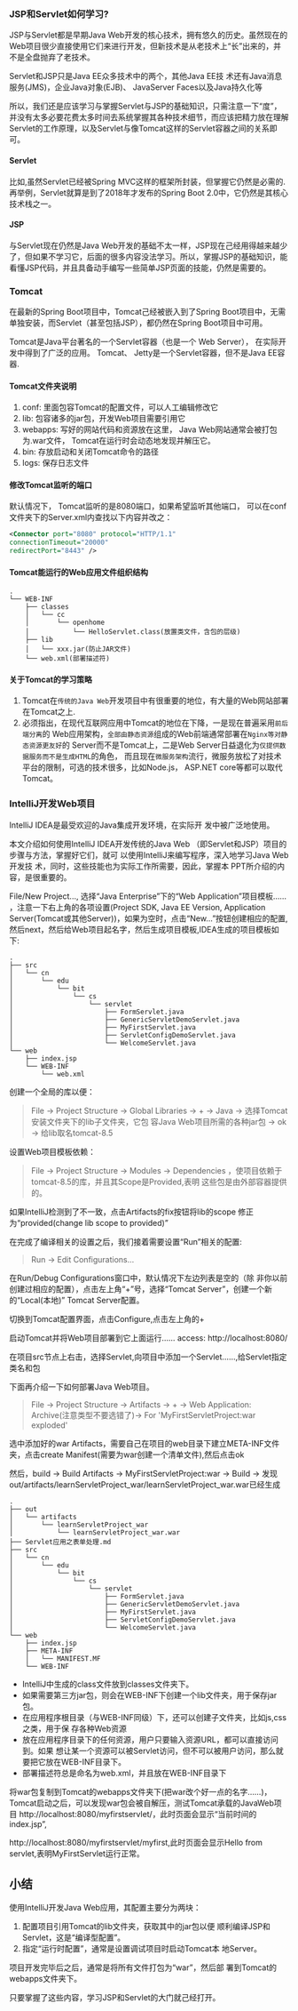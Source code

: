 ### JSP和Servlet如何学习?

JSP与Servlet都是早期Java Web开发的核心技术，拥有悠久的历史。虽然现在的Web项目很少直接使用它们来进行开发，但新技术是从老技术上“长”出来的，并不是全盘抛弃了老技术。

Servlet和JSP只是Java EE众多技术中的两个，其他Java EE技
术还有Java消息服务(JMS)，企业Java对象(EJB)、 JavaServer Faces以及Java持久化等

所以，我们还是应该学习与掌握Servlet与JSP的基础知识，只需注意一下“度”，并没有太多必要花费太多时间去系统掌握其各种技术细节，而应该把精力放在理解Servlet的工作原理，以及Servlet与像Tomcat这样的Servlet容器之间的关系即可。

#### Servlet

比如,虽然Servlet已经被Spring MVC这样的框架所封装，但掌握它仍然是必需的. 再举例，Servlet就算是到了2018年才发布的Spring Boot 2.0中，它仍然是其核心技术栈之一。

#### JSP

与Servlet现在仍然是Java Web开发的基础不太一样，JSP现在己经用得越来越少了，但如果不学习它，后面的很多内容没法学习。所以，掌握JSP的基础知识，能看懂JSP代码，并且具备动手编写一些简单JSP页面的技能，仍然是需要的。

### Tomcat

在最新的Spring Boot项目中，Tomcat己经被嵌入到了Spring Boot项目中，无需单独安装，而Servlet（甚至包括JSP），都仍然在Spring Boot项目中可用。

Tomcat是Java平台著名的一个Servlet容器（也是一个
Web Server）， 在实际开发中得到了广泛的应用。
Tomcat、 Jetty是一个Servlet容器，但不是Java EE容器.

#### Tomcat文件夹说明

1. conf: 里面包容Tomcat的配置文件，可以人工编辑修改它
2. lib: 包容诸多的jar包，开发Web项目需要引用它
3. webapps: 写好的网站代码和资源放在这里， Java Web网站通常会被打包为.war文件， Tomcat在运行时会动态地发现并解压它。
4. bin: 存放启动和关闭Tomcat命令的路径
5. logs: 保存日志文件

#### 修改Tomcat监听的端口

默认情况下， Tomcat监听的是8080端口，如果希望监听其他端口，
可以在conf文件夹下的Server.xml内查找以下内容并改之：

```xml
<Connector port="8080" protocol="HTTP/1.1"
connectionTimeout="20000"
redirectPort="8443" />
```

#### Tomcat能运行的Web应用文件组织结构

```
.
└── WEB-INF
    ├── classes
    │   └── cc
    │       └── openhome
    │           └── HelloServlet.class(放置类文件，含包的层级)
    ├── lib
    │   └── xxx.jar(防止JAR文件)
    └── web.xml(部署描述符)
```

#### 关于Tomcat的学习策略

1. Tomcat在`传统的Java Web`开发项目中有很重要的地位，有大量的Web网站部署在Tomcat之上.
2. 必须指出，在现代互联网应用中Tomcat的地位在下降，一是现在普遍采用`前后端分离`的
Web应用架构，`全部由静态资源`组成的Web前端通常部署在`Nginx等对静态资源更友好`的
Server而不是Tomcat上，二是Web Server日益退化为`仅提供数据服务而不是生成HTML`的角色，
而且现在`微服务架构`流行，微服务放松了对技术平台的限制，可选的技术很多，比如Node.js，
ASP.NET core等都可以取代Tomcat。

### IntelliJ开发Web项目

IntelliJ IDEA是最受欢迎的Java集成开发环境，在实际开
发中被广泛地使用。

本文介绍如何使用IntelliJ IDEA开发传统的Java Web
（即Servlet和JSP）项目的步骤与方法，掌握好它们，就可
以使用IntelliJ来编写程序，深入地学习Java Web开发技
术，同时，这些技能也为实际工作所需要，因此，掌握本
PPT所介绍的内容，是很重要的。

File/New Project..., 选择“Java Enterprise”下的“Web Application”项目模板……
，注意一下右上角的各项设置(Project SDK, Java EE Version, Application Server(Tomcat或其他Server))，如果为空时，点击“New…”按钮创建相应的配置,然后next，然后给Web项目起名字，然后生成项目模板,IDEA生成的项目模板如下:

```
.
├── src
│   └── cn
│       └── edu
│           └── bit
│               └── cs
│                   └── servlet
│                       ├── FormServlet.java
│                       ├── GenericServletDemoServlet.java
│                       ├── MyFirstServlet.java
│                       ├── ServletConfigDemoServlet.java
│                       └── WelcomeServlet.java
└── web
    ├── index.jsp
    └── WEB-INF
        └── web.xml
```

创建一个全局的库以便：

> File -> Project Structure -> Global Libraries -> + -> Java
-> 选择Tomcat安装文件夹下的lib子文件夹，它包
容Java Web项目所需的各种jar包 -> ok -> 给lib取名tomcat-8.5

设置Web项目模板依赖：

> File -> Project Structure -> Modules -> Dependencies
，使项目依赖于tomcat-8.5的库，并且其Scope是Provided,表明
这些包是由外部容器提供的。

如果IntelliJ检测到了不一致，点击Artifacts的fix按钮将lib的scope
修正为“provided(change lib scope to provided)”

在完成了编译相关的设置之后，我们接着需要设置“Run”相关的配置:

> Run -> Edit Configurations...

在Run/Debug Configurations窗口中，默认情况下左边列表是空的（除
非你以前创建过相应的配置），点击左上角“+”号，选择“Tomcat Server”，创建一个新的“Local(本地)” Tomcat Server配置。

切换到Tomcat配置界面，点击Configure,点击左上角的+

启动Tomcat并将Web项目部署到它上面运行……
access: http://localhost:8080/

在项目src节点上右击，选择Servlet,向项目中添加一个Servlet……,给Servlet指定类名和包

下面再介绍一下如何部署Java Web项目。

> File -> Project Structure -> Artifacts -> + -> Web Application: Archive(注意类型不要选错了)-> For 'MyFirstServletProject:war exploded'

选中添加好的war Artifacts，需要自己在项目的web目录下建立META-INF文件夹，点击create Manifest(需要为war创建一个清单文件),然后点击ok

然后，build -> Build Artifacts -> MyFirstServletProject:war -> Build -> 发现out/artifacts/learnServletProject_war/learnServletProject_war.war已经生成

```
.
├── out
│   └── artifacts
│       └── learnServletProject_war
│           └── learnServletProject_war.war
├── Servlet应用之表单处理.md
├── src
│   └── cn
│       └── edu
│           └── bit
│               └── cs
│                   └── servlet
│                       ├── FormServlet.java
│                       ├── GenericServletDemoServlet.java
│                       ├── MyFirstServlet.java
│                       ├── ServletConfigDemoServlet.java
│                       └── WelcomeServlet.java
└── web
    ├── index.jsp
    ├── META-INF
    │   └── MANIFEST.MF
    └── WEB-INF
```

* IntelliJ中生成的class文件放到classes文件夹下。
* 如果需要第三方jar包，则会在WEB-INF下创建一个lib文件夹，用于保存jar包。
* 在应用程序根目录（与WEB-INF同级）下，还可以创建子文件夹，比如js,css之类，用于保
存各种Web资源
* 放在应用程序目录下的任何资源，用户只要输入资源URL，都可以直接访问到。如果
想让某一个资源可以被Servlet访问，但不可以被用户访问，那么就要把它放在WEB-INF目录下。
* 部署描述符总是命名为web.xml，并且放在WEB-INF目录下

将war包复制到Tomcat的webapps文件夹下(把war改个好一点的名字……)，Tomcat启动之后，可以发现war包会被自解压，测试Tomcat承载的JavaWeb项目
http://localhost:8080/myfirstservlet/，此时页面会显示“当前时间的index.jsp”,

http://localhost:8080/myfirstservlet/myfirst,此时页面会显示Hello from servlet,表明MyFirstServlet运行正常。

## 小结

使用IntelliJ开发Java Web应用，其配置主要分为两块：

1. 配置项目引用Tomcat的lib文件夹，获取其中的jar包以便
顺利编译JSP和Servlet，这是“编译型配置”。
2. 指定“运行时配置”，通常是设置调试项目时启动Tomcat本
地Server。

项目开发完毕后之后，通常是将所有文件打包为“war”，然后部
署到Tomcat的webapps文件夹下。

只要掌握了这些内容，学习JSP和Servlet的大门就己经打开。
